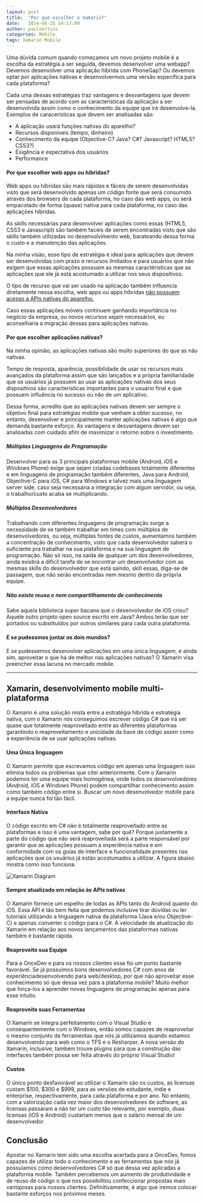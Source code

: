 ```yaml
---
layout: post
title:  "Por que escolher o Xamarin?"
date:   2014-06-25 14:17:00
author: pauloortins
categories: Mobile
tags: Xamarin Mobile 
---
```


Uma dúvida comum quando começamos um novo projeto mobile é a escolha da estratégia a ser seguida, devemos desenvolver uma webapp? Devemos desenvolver uma aplicação híbrida com PhoneGap? Ou devemos optar por aplicações nativas e desenvolvermos uma versão específica para cada plataforma?

Cada uma dessas estratégias traz vantagens e desvantagens que devem ser pensadas de acordo com as características da aplicação a ser desenvolvida assim como o conhecimento da equipe que irá desenvolve-la. Exemplos de caracerísticas que devem ser analisadas são:

* A aplicação usará funções nativas do aparelho?
* Recursos disponíveis (tempo, dinheiro)
* Conhecimento da equipe (Objective-C? Java? C#? Javascript? HTML5? CSS3?)
* Exigência e expectativa dos usuários
* Performance

#### Por que escolher web apps ou híbridas?

Web apps ou híbridas são mais rápidas e fáceis de serem desenvolvidas visto que será desenvolvido apenas um código fonte que será consumido através dos browsers de cada plataforma, no caso das web apps, ou será empacotado de forma (quase) nativa para cada plataforma, no caso das aplicações híbridas.

As skills necessárias para desenvolver aplicações como essas (HTML5, CSS3 e Javascript) são também faceis de serem encontradas visto que são skills também utilizadas no desenvolvimento web, barateando dessa forma o custo e a manutenção das aplicações.

Na minha visão, esse tipo de estratégia é ideal para aplicações que devem ser desenvolvidas com prazo e recursos limitados e para usuários que não exigem que essas aplicações possuam as mesmas caractéristicas que as aplicações que ele já está acostumado a utilizar nos seus dispositivos.

O tipo de recurso que vai ser usado na aplicação também influencia diretamente nessa escolha, web apps ou apps híbridas [não possuem acesso a APIs nativas do aparelho.][1]

 Caso essas aplicações móveis continuem ganhando importância no negócio da empresa, ou novos recursos sejam necessários, eu aconselharia a migração dessas para aplicações nativas.

#### Por que escolher aplicações nativas?

Na minha opinião, as aplicações nativas são muito superiores do que as não nativas. 

Tempo de resposta, aparência, possibilidade de usar os recursos mais avançados da plataforma assim que são lançados e a própria familiaridade que os usuários já possuem ao usar as aplicações nativas dos seus dispositivos são características importantes para o usuário final e que possuem influência no sucesso ou não de um aplicativo. 

Dessa forma, acredito que as aplicações nativas devem ser sempre o objetivo final para estratégias mobile que venham a obter sucesso, no entanto, desenvolver e principalmente manter aplicações nativas é algo que demanda bastante esforço. As vantagens e desvantagens devem ser analisadas com cuidado afim de maximizar o retorno sobre o investimento.

##### Múltiplas Linguagens de Programação 

Desenvolver para as 3 principais plataformas mobile (Android, iOS e Windows Phone) exige que sejam criadas codebases totalmente diferentes e em linguagens de programação também diferentes, Java para Android, Objective-C para iOS, C# para Windows e talvez mais uma linguagem server side, caso seja necessária a integração com algum servidor, ou seja, o trabalho/custo acaba se multiplicando.

##### Múltiplos Desenvolvedores

Trabalhando com diferentes linguagens de programação surge a necessidade de se também trabalhar em times com múltiplos de desenvolvedores, ou seja, múltiplas fontes de custos, aumentamos também a concentração de conhecimento, visto que cada desenvolvedor saberá o suficiente pra trabalhar na sua plataforma e na sua linguagem de programação. Não só isso, na saída de qualquer um dos desenvolvedores, ainda existirá a difícil tarefa de se encontrar um desenvolvedor com as mesmas skills do desenvolvedor que está saindo, skill essas, diga-se de passagem, que não serão encontradas nem mesmo dentro da própria equipe.

##### Não existe reuso e nem compartilhamento de conhecimento

Sabe aquela biblioteca super bacana que o desenvolvedor de iOS criou? Aquele outro projeto open source escrito em Java? Ambos terão que ser portados ou substituídos por outros similares para cada outra plataforma.

#### E se pudessmos juntar os dois mundos?

E se pudessemos desenvolver aplicações em uma única linguagem, e ainda sim, aproveitar o que há de melhor nas aplicações nativas? O Xamarin visa preencher essa lacuna no mercado mobile.

---

## Xamarin, desenvolvimento mobile multi-plataforma

O Xamarin é uma solução mista entre a estratégia híbrida e estratégia nativa, com o Xamarin nós conseguimos escrever código C# que irá ser quase que totalmente reaproveitado entre as diferentes plataformas garantindo o reaproveitamento e unicidade da base de código assim como a experiência de se usar aplicações nativas.

#### Uma Única linguagem

O Xamarin permite que escrevamos código em apenas uma linguagem isso elimina todos os problemas que citei anteriormente. Com o Xamarin podemos ter uma equipe mais homogênea, onde todos os desenvolvedores (Android, iOS e Windows Phone) podem compartilhar conhecimento assim como também código entre si. Buscar um novo desenvolvedor mobile para a equipe nunca foi tão fácil.

#### Interface Nativa

O código escrito em C# não é totalmente reaproveitado entre as plataformas e isso é uma vantagem, sabe por quê? Porque justamente a parte do código que não será reaproveitada será a parte responsável por garantir que as aplicações possuam a experiência nativa e em conformidade com os guias de interface e funcionalidade presentes nas aplicações que os usuários já estão acostumados a utilizar. A figura abaixo mostra como isso funciona.

![Xamarin Diagram](http://xamarin.com/content/images/pages/platform/code-sharing.png)

#### Sempre atualizado em relação às APIs nativas

O Xamarin fornece um espelho de todas as APIs tanto do Android quanto do iOS. Essa API é tão bem feita que podemos inclusive tirar dúvidas ou ler tutoriais utilizando a linguagem nativa da plataforma (Java e/ou Objective-C) e apenas converter o código para o C#. A velocidade de atualização do Xamarin em relação aos novos lançamentos das plataformas nativas também é bastante rápida.

#### Reaproveite sua Equipe

Para a OnceDev e para os nossos clientes esse foi um ponto bastante favorável. Se já possuímos bons desenvolvedores C# com anos de experiênciadesenvolvendo para web/desktop, por que não aproveitar esse conhecimento só que dessa vez para a plataforma mobile? Muito melhor que força-los a aprender novas linguagens de programação apenas para esse intuito.

#### Reaproveite suas Ferramentas

O Xamarin se integra perfeitamento com o Visual Studio e consequentemente com o Windows, então somos capazes de reaproveitar o mesmo conjunto de ferramentas que nós já utilizamos quando estamos desenvolvendo para web como o TFS e o Resharper. A nova versão do Xamarin, inclusive, também trouxe plugins para que a construção das interfaces também possa ser feita através do próprio Visual Studio!

#### Custos

O único ponto desfavorável ao utilizar o Xamarin são os custos, as licensas custam $100, $300 e $999, para as versões de estudante, indie e enterprise, respectivamente, para cada plataforma e por ano. No entanto, com a valorização cada vez maior dos desenvolvedores de software, as licensas passaram a não ter um custo tão relevante, por exemplo, duas licensas (iOS e Android) custariam menos que o salário mensal de um desenvolvedor. 

## Conclusão

Apostar no Xamarin tem sido uma escolha acertada para a OnceDev, fomos capazes de utilizar todo o conhecimento e as ferramentas que nós já possuíamos como desenvolvedores C# só que dessa vez aplicadas a plataforma mobile. Também percebemos um aumento de produtividade e de reuso de código o que nos possibilitou confeccionar propostas mais vantajosas para nossos clientes. Definitivamente, é algo que iremos colocar bastante esforços nos próximos meses. 

[1]: http://www.tigerspike.com/news/2013/11/11/html5-vs-native-apps-new-research-finds-that-many-key-apis-are-native-only/
